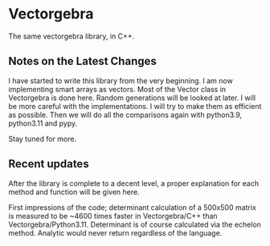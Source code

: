 # Vectorgebra

The same vectorgebra library, in C++.

## Notes on the Latest Changes

I have started to write this library from the very beginning. I am now implementing
smart arrays as vectors. Most of the Vector class in Vectorgebra is done here. Random
generations will be looked at later. I will be more careful with the implementations.
I will try to make them as efficient as possible. Then we will do all the comparisons
again with python3.9, python3.11 and pypy.

Stay tuned for more.

## Recent updates

After the library is complete to a decent level, a proper explanation for each method 
and function will be given here.

First impressions of the code; determinant calculation of a 500x500 matrix is measured 
to be ~4600 times faster in Vectorgebra/C++ than Vectorgebra/Python3.11. Determinant
is of course calculated via the echelon method. Analytic would never return regardless
of the language.